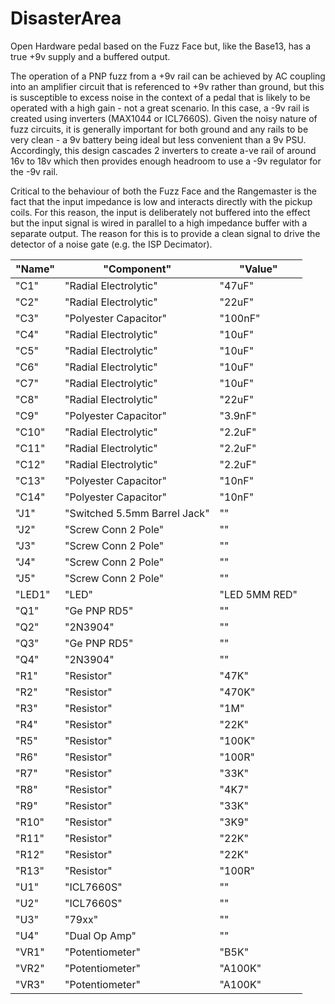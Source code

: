 # DisasterArea
Open Hardware pedal based on the Fuzz Face but, like the Base13, has a true +9v supply and a buffered output.

The operation of a PNP fuzz from a +9v rail can be achieved by AC coupling into an amplifier circuit that is referenced to +9v rather than ground, but this is susceptible to excess noise in the context of a pedal that is likely to be operated with a high gain - not a great scenario. In this case, a -9v rail is created using inverters (MAX1044 or ICL7660S). Given the noisy nature of fuzz circuits, it is generally important for both ground and any rails to be very clean - a 9v battery being ideal but less convenient than a 9v PSU. Accordingly, this design cascades 2 inverters to create a-ve rail of around 16v to 18v which then provides enough headroom to use a -9v regulator for the -9v rail.

Critical to the behaviour of both the Fuzz Face and the Rangemaster is the fact that the input impedance is low and interacts directly with the pickup coils. For this reason, the input is deliberately not buffered into the effect but the input signal is wired in parallel to a high impedance buffer with a separate output. The reason for this is to provide a clean signal to drive the detector of a noise gate (e.g. the ISP Decimator).

"Name"|"Component"|"Value"
------|-----------|---------
"C1"|"Radial Electrolytic"|"47uF"
"C2"|"Radial Electrolytic"|"22uF"
"C3"|"Polyester Capacitor"|"100nF"
"C4"|"Radial Electrolytic"|"10uF"
"C5"|"Radial Electrolytic"|"10uF"
"C6"|"Radial Electrolytic"|"10uF"
"C7"|"Radial Electrolytic"|"10uF"
"C8"|"Radial Electrolytic"|"22uF"
"C9"|"Polyester Capacitor"|"3.9nF"
"C10"|"Radial Electrolytic"|"2.2uF"
"C11"|"Radial Electrolytic"|"2.2uF"
"C12"|"Radial Electrolytic"|"2.2uF"
"C13"|"Polyester Capacitor"|"10nF"
"C14"|"Polyester Capacitor"|"10nF"
"J1"|"Switched 5.5mm Barrel Jack"|""
"J2"|"Screw Conn 2 Pole"|""
"J3"|"Screw Conn 2 Pole"|""
"J4"|"Screw Conn 2 Pole"|""
"J5"|"Screw Conn 2 Pole"|""
"LED1"|"LED"|"LED 5MM RED"
"Q1"|"Ge PNP RD5"|""
"Q2"|"2N3904"|""
"Q3"|"Ge PNP RD5"|""
"Q4"|"2N3904"|""
"R1"|"Resistor"|"47K"
"R2"|"Resistor"|"470K"
"R3"|"Resistor"|"1M"
"R4"|"Resistor"|"22K"
"R5"|"Resistor"|"100K"
"R6"|"Resistor"|"100R"
"R7"|"Resistor"|"33K"
"R8"|"Resistor"|"4K7"
"R9"|"Resistor"|"33K"
"R10"|"Resistor"|"3K9"
"R11"|"Resistor"|"22K"
"R12"|"Resistor"|"22K"
"R13"|"Resistor"|"100R"
"U1"|"ICL7660S"|""
"U2"|"ICL7660S"|""
"U3"|"79xx"|""
"U4"|"Dual Op Amp"|""
"VR1"|"Potentiometer"|"B5K"
"VR2"|"Potentiometer"|"A100K"
"VR3"|"Potentiometer"|"A100K"
